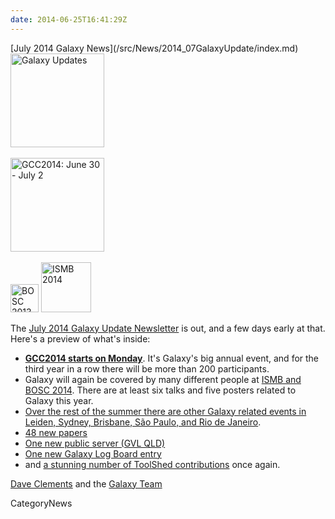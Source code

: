 ```yaml
---
date: 2014-06-25T16:41:29Z
---
```

<div class='newsItemHeader'>[July 2014 Galaxy News](/src/News/2014_07GalaxyUpdate/index.md)</div>

<div class='right'>
<a href='/GalaxyUpdates/2014_07'><img src='/Images/Logos/GalaxyUpdate200.png' alt='Galaxy Updates' width=150 /></a><br /><br /> <a href='/GalaxyUpdates/2014_07#gcc2014-june-30---july-2-baltimore'><img src='/Images/Logos/GCC2014LogoWide200.png' alt='GCC2014: June 30 - July 2' width="150" /></a><br /><br />
<a href='/GalaxyUpdates/2014_07#galaxy--isbmb-and-bosc-2014'><img src='/Images/Logos/BOSC_logo.png' alt='BOSC 2013' height="45" /></a>
<a href='/GalaxyUpdates/2014_07#galaxy--isbmb-and-bosc-2014'><img src='/Images/Logos/ISMB2014LogoRound.png' alt='ISMB 2014' height="80" /></a>
</div>

The [July 2014 Galaxy Update Newsletter](/src/GalaxyUpdates/2014_07/index.md) is out, and a few days early at that.  Here's a preview of what's inside:
 
* **[GCC2014 starts on Monday](/src/GalaxyUpdates/2014_07/index.md#gcc2014-june-30---july-2-baltimore)**.  It's Galaxy's big annual event, and for the third year in a row there will be more than 200 participants.
* Galaxy will again be covered by many different people at [ISMB and BOSC 2014](/src/GalaxyUpdates/2014_07/index.md#galaxy--isbmb-and-bosc-2014).  There are at least six talks and five posters related to Galaxy this year.
* [Over the rest of the summer there are other Galaxy related events in Leiden, Sydney, Brisbane, São Paulo, and Rio de Janeiro](/src/GalaxyUpdates/2014_07/index.md#other-events).
* [48 new papers](/src/GalaxyUpdates/2014_07/index.md#new-papers)
* [One new public server (GVL QLD)](/src/GalaxyUpdates/2014_07/index.md#new-public-servers)
* [One new Galaxy Log Board entry](/src/GalaxyUpdates/2014_07/index.md#galaxy-community-hubs)
* and [a stunning number of ToolShed contributions](/src/GalaxyUpdates/2014_07/index.md#toolshed-contributions) once again.

[Dave Clements](/DaveClements) and the [Galaxy Team](/src/GalaxyTeam/index.md)


CategoryNews
